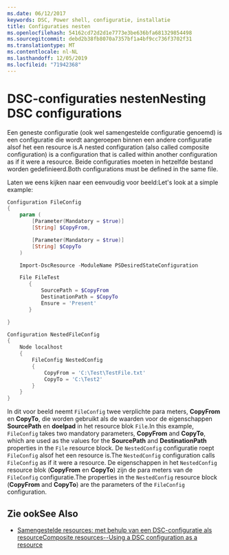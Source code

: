 ```yaml
---
ms.date: 06/12/2017
keywords: DSC, Power shell, configuratie, installatie
title: Configuraties nesten
ms.openlocfilehash: 54162cd72d2d1e7773e3be636bfa681329854498
ms.sourcegitcommit: debd2b38fb8070a7357bf1a4bf9cc736f3702f31
ms.translationtype: MT
ms.contentlocale: nl-NL
ms.lasthandoff: 12/05/2019
ms.locfileid: "71942368"
---
```

# <a name="nesting-dsc-configurations"></a><span data-ttu-id="9828d-103">DSC-configuraties nesten</span><span class="sxs-lookup"><span data-stu-id="9828d-103">Nesting DSC configurations</span></span>

<span data-ttu-id="9828d-104">Een geneste configuratie (ook wel samengestelde configuratie genoemd) is een configuratie die wordt aangeroepen binnen een andere configuratie alsof het een resource is.</span><span class="sxs-lookup"><span data-stu-id="9828d-104">A nested configuration (also called composite configuration) is a configuration that is called within another configuration as if it were a resource.</span></span>
<span data-ttu-id="9828d-105">Beide configuraties moeten in hetzelfde bestand worden gedefinieerd.</span><span class="sxs-lookup"><span data-stu-id="9828d-105">Both configurations must be defined in the same file.</span></span>

<span data-ttu-id="9828d-106">Laten we eens kijken naar een eenvoudig voor beeld:</span><span class="sxs-lookup"><span data-stu-id="9828d-106">Let's look at a simple example:</span></span>

```powershell
Configuration FileConfig
{
    param (
        [Parameter(Mandatory = $true)]
        [String] $CopyFrom,

        [Parameter(Mandatory = $true)]
        [String] $CopyTo
    )

    Import-DscResource -ModuleName PSDesiredStateConfiguration

    File FileTest
       {
           SourcePath = $CopyFrom
           DestinationPath = $CopyTo
           Ensure = 'Present'
       }

}

Configuration NestedFileConfig
{
    Node localhost
    {
        FileConfig NestedConfig
        {
            CopyFrom = 'C:\Test\TestFile.txt'
            CopyTo = 'C:\Test2'
        }
    }
}
```

<span data-ttu-id="9828d-107">In dit voor beeld neemt `FileConfig` twee verplichte para meters, **CopyFrom** en **CopyTo**, die worden gebruikt als de waarden voor de eigenschappen **SourcePath** en **doelpad** in het resource blok `File`.</span><span class="sxs-lookup"><span data-stu-id="9828d-107">In this example, `FileConfig` takes two mandatory parameters,  **CopyFrom** and **CopyTo**, which are used as the values for the **SourcePath** and **DestinationPath** properties in the `File` resource block.</span></span>
<span data-ttu-id="9828d-108">De `NestedConfig` configuratie roept `FileConfig` alsof het een resource is.</span><span class="sxs-lookup"><span data-stu-id="9828d-108">The `NestedConfig` configuration calls `FileConfig` as if it were a resource.</span></span>
<span data-ttu-id="9828d-109">De eigenschappen in het `NestedConfig` resource blok (**CopyFrom** en **CopyTo**) zijn de para meters van de `FileConfig` configuratie.</span><span class="sxs-lookup"><span data-stu-id="9828d-109">The properties in the `NestedConfig` resource block (**CopyFrom** and **CopyTo**) are the parameters of the `FileConfig` configuration.</span></span>

## <a name="see-also"></a><span data-ttu-id="9828d-110">Zie ook</span><span class="sxs-lookup"><span data-stu-id="9828d-110">See Also</span></span>

- [<span data-ttu-id="9828d-111">Samengestelde resources: met behulp van een DSC-configuratie als resource</span><span class="sxs-lookup"><span data-stu-id="9828d-111">Composite resources--Using a DSC configuration as a resource</span></span>](../resources/authoringResourceComposite.md)
